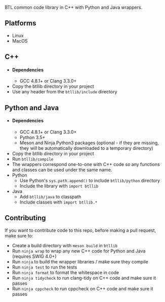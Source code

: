 BTL common code library in C++ with Python and Java wrappers.

Platforms
---
- Linux
- MacOS

C++
---
- #### Dependencies
  * GCC 4.8.1+ or Clang 3.3.0+
- Copy the btllib directory in your project
- Use any header from the `btllib/include` directory

Python and Java
---
- #### Dependencies
  * GCC 4.8.1+ or Clang 3.3.0+
  * Python 3.5+
  * Meson and Ninja Python3 packages (optional - if they are missing, they will be automatically downloaded to a temporary directory)
- Copy the btllib directory in your project
- Run `btllib/compile`
- The wrappers correspond one-to-one with C++ code so any functions and classes can be used under the same name.
- Python
  * Use Python's `sys.path.append()` to include `btllib/python` directory
  * Include the library with `import btllib`
- Java
  * Add `btllib/java` to classpath
  * Include classes with `import btllib.*`

Contributing
---
If you want to contribute code to this repo, before making a pull request, make sure to:
- Create a build directory with `meson build` in `btllib`
- Run `ninja wrap` to wrap any new C++ code for Python and Java (requires SWIG 4.0+)
- Run `ninja` to build the wrapper libraries / make sure they compile
- Run `ninja test` to run the tests
- Run `ninja format` to format the whitespace in code
- Run `ninja tidycheck` to run clang-tidy on C++ code and make sure it passes
- Run `ninja cppcheck` to run cppcheck on C++ code and make sure it passes
